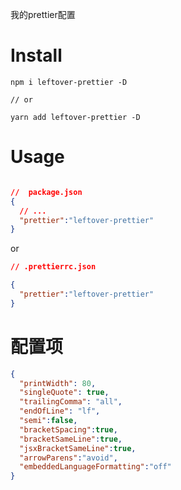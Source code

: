 我的prettier配置

# Install

```shell
npm i leftover-prettier -D

// or 

yarn add leftover-prettier -D
```

# Usage

```json

//  package.json
{
  // ...
  "prettier":"leftover-prettier"
}

```

or

```json
// .prettierrc.json

{
  "prettier":"leftover-prettier"
}
```
# 配置项

```json
{
  "printWidth": 80,
  "singleQuote": true,
  "trailingComma": "all",
  "endOfLine": "lf",
  "semi":false,
  "bracketSpacing":true,
  "bracketSameLine":true,
  "jsxBracketSameLine":true,
  "arrowParens":"avoid",
  "embeddedLanguageFormatting":"off"
}

```


